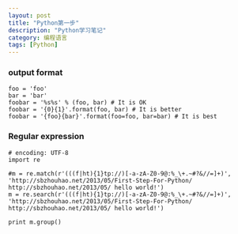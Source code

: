 ```yaml
---
layout: post
title: "Python第一步"
description: "Python学习笔记"
category: 编程语言
tags: [Python]
---
```

### output format
    foo = 'foo'
    bar = 'bar'
    foobar = '%s%s' % (foo, bar) # It is OK
    foobar = '{0}{1}'.format(foo, bar) # It is better
    foobar = '{foo}{bar}'.format(foo=foo, bar=bar) # It is best

### Regular expression
    # encoding: UTF-8
    import re
 
    #m = re.match(r'(((f|ht){1}tp://)[-a-zA-Z0-9@:%_\+.~#?&//=]+)', 'http://sbzhouhao.net/2013/05/First-Step-For-Python/ http://sbzhouhao.net/2013/05/ hello world!')
    m = re.search(r'(((f|ht){1}tp://)[-a-zA-Z0-9@:%_\+.~#?&//=]+)', 'http://sbzhouhao.net/2013/05/First-Step-For-Python/ http://sbzhouhao.net/2013/05/ hello world!')
    
    print m.group()

